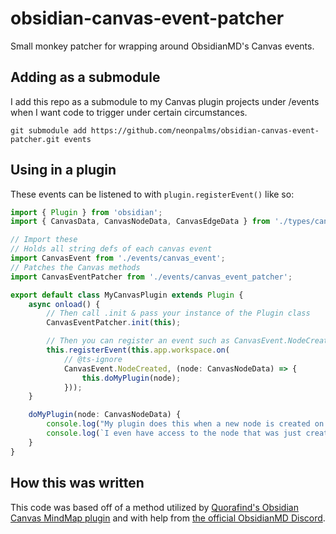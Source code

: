 # obsidian-canvas-event-patcher

Small monkey patcher for wrapping around ObsidianMD's Canvas events.

## Adding as a submodule

I add this repo as a submodule to my Canvas plugin projects under /events when I want code to trigger under certain circumstances.

`git submodule add https://github.com/neonpalms/obsidian-canvas-event-patcher.git events`

## Using in a plugin

These events can be listened to with `plugin.registerEvent()` like so:

```ts
import { Plugin } from 'obsidian';
import { CanvasData, CanvasNodeData, CanvasEdgeData } from './types/canvas';

// Import these
// Holds all string defs of each canvas event
import CanvasEvent from './events/canvas_event';
// Patches the Canvas methods
import CanvasEventPatcher from './events/canvas_event_patcher';

export default class MyCanvasPlugin extends Plugin {
    async onload() {
        // Then call .init & pass your instance of the Plugin class
        CanvasEventPatcher.init(this);

        // Then you can register an event such as CanvasEvent.NodeCreated
        this.registerEvent(this.app.workspace.on(
            // @ts-ignore
            CanvasEvent.NodeCreated, (node: CanvasNodeData) => {
                this.doMyPlugin(node);
            }));
    }

    doMyPlugin(node: CanvasNodeData) {
        console.log("My plugin does this when a new node is created on a Canvas!");
        console.log(`I even have access to the node that was just created ${node.id}.`);
    }
}
```

## How this was written

This code was based off of a method utilized by [Quorafind's Obsidian Canvas MindMap plugin](https://github.com/Quorafind/Obsidian-Canvas-MindMap/blob/master/src/canvasMindMap.ts) and with help from [the official ObsidianMD Discord](https://discord.gg/obsidianmd).

